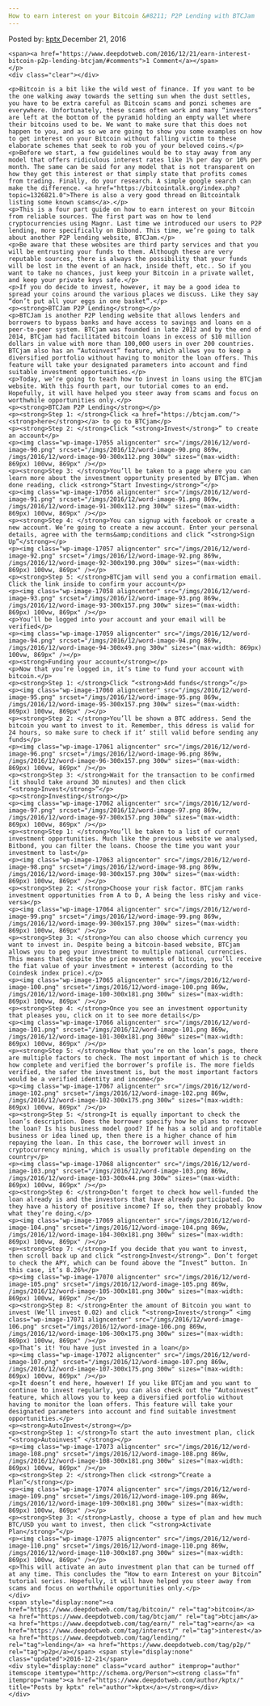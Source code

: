 ```yaml
---
How to earn interest on your Bitcoin &#8211; P2P Lending with BTCJam
---
```

<article class="post-listing post-17048 post type-post status-publish format-standard has-post-thumbnail hentry  tag-bitcoin tag-btcjam tag-earn tag-interest tag-lending tag-p2p">
    <div class="post-inner">
        <span>Posted by: <a href="https://www.deepdotweb.com/author/kptx/" title="">kptx </a></span>
    <span>December 21, 2016</span>
    
    <span><a href="https://www.deepdotweb.com/2016/12/21/earn-interest-bitcoin-p2p-lending-btcjam/#comments">1 Comment</a></span>
    </p>
    <div class="clear"></div>
    
    <p>Bitcoin is a bit like the wild west of finance. If you want to be the one walking away towards the setting sun when the dust settles, you have to be extra careful as Bitcoin scams and ponzi schemes are everywhere. Unfortunately, these scams often work and many “investors” are left at the bottom of the pyramid holding an empty wallet where their bitcoins used to be. We want to make sure that this does not happen to you, and as so we are going to show you some examples on how to get interest on your Bitcoin without falling victim to these elaborate schemes that seek to rob you of your beloved coins.</p>
    <p>Before we start, a few guidelines would be to stay away from any model that offers ridiculous interest rates like 1% per day or 10% per month. The same can be said for any model that is not transparent on how they get this interest or that simply state that profits comes from trading. Finally, do your research. A simple google search can make the difference. <a href="https://bitcointalk.org/index.php?topic=1326821.0">There is also a very good thread on Bitcointalk listing some known scams</a>.</p>
    <p>This is a four part guide on how to earn interest on your Bitcoin from reliable sources. The first part was on how to lend cryptocurrencies using Magnr. Last time we introduced our users to P2P lending, more specifically on Bibond. This time, we’re going to talk about another P2P lending website, BTCJam.</p>
    <p>Be aware that these websites are third party services and that you will be entrusting your funds to them. Although these are very reputable sources, there is always the possibility that your funds will be lost in the event of an hack, inside theft, etc.. So if you want to take no chances, just keep your Bitcoin in a private wallet, and keep your private keys safe.</p>
    <p>If you do decide to invest, however, it may be a good idea to spread your coins around the various places we discuss. Like they say “don’t put all your eggs in one basket”.</p>
    <p><strong>BTCJam P2P Lending</strong></p>
    <p>BTCJam is another P2P lending website that allows lenders and borrowers to bypass banks and have access to savings and loans on a peer-to-peer system. BTCjam was founded in late 2012 and by the end of 2014, BTCjam had facilitated bitcoin loans in excess of $10 million dollars in value with more than 100,000 users in over 200 countries. BTCjam also has an “Autoinvest” feature, which allows you to keep a diversified portfolio without having to monitor the loan offers. This feature will take your designated parameters into account and find suitable investment opportunities.</p>
    <p>Today, we’re going to teach how to invest in loans using the BTCjam website. With this fourth part, our tutorial comes to an end. Hopefully, it will have helped you steer away from scams and focus on worthwhile opportunities only.</p>
    <p><strong>BTCJam P2P Lending</strong></p>
    <p><strong>Step 1: </strong>Click <a href="https://btcjam.com/"><strong>here</strong></a> to go to BTCjam</p>
    <p><strong>Step 2: </strong>Click “<strong>Invest</strong>” to create an account</p>
    <p><img class="wp-image-17055 aligncenter" src="/imgs/2016/12/word-image-90.png" srcset="/imgs/2016/12/word-image-90.png 869w, /imgs/2016/12/word-image-90-300x112.png 300w" sizes="(max-width: 869px) 100vw, 869px" /></p>
    <p><strong>Step 3: </strong>You’ll be taken to a page where you can learn more about the investment opportunity presented by BTCjam. When done reading, click <strong>“Start Investing</strong>”</p>
    <p><img class="wp-image-17056 aligncenter" src="/imgs/2016/12/word-image-91.png" srcset="/imgs/2016/12/word-image-91.png 869w, /imgs/2016/12/word-image-91-300x112.png 300w" sizes="(max-width: 869px) 100vw, 869px" /></p>
    <p><strong>Step 4: </strong>You can signup with facebook or create a new account. We’re going to create a new account. Enter your personal details, agree with the terms&amp;conditions and click “<strong>Sign Up”</strong></p>
    <p><img class="wp-image-17057 aligncenter" src="/imgs/2016/12/word-image-92.png" srcset="/imgs/2016/12/word-image-92.png 869w, /imgs/2016/12/word-image-92-300x190.png 300w" sizes="(max-width: 869px) 100vw, 869px" /></p>
    <p><strong>Step 5: </strong>BTCjam will send you a confirmation email. Click the link inside to confirm your account</p>
    <p><img class="wp-image-17058 aligncenter" src="/imgs/2016/12/word-image-93.png" srcset="/imgs/2016/12/word-image-93.png 869w, /imgs/2016/12/word-image-93-300x157.png 300w" sizes="(max-width: 869px) 100vw, 869px" /></p>
    <p>You’ll be logged into your account and your email will be verified</p>
    <p><img class="wp-image-17059 aligncenter" src="/imgs/2016/12/word-image-94.png" srcset="/imgs/2016/12/word-image-94.png 869w, /imgs/2016/12/word-image-94-300x49.png 300w" sizes="(max-width: 869px) 100vw, 869px" /></p>
    <p><strong>Funding your account</strong></p>
    <p>Now that you’re logged in, it’s time to fund your account with bitcoin.</p>
    <p><strong>Step 1: </strong>Click “<strong>Add funds</strong>”</p>
    <p><img class="wp-image-17060 aligncenter" src="/imgs/2016/12/word-image-95.png" srcset="/imgs/2016/12/word-image-95.png 869w, /imgs/2016/12/word-image-95-300x157.png 300w" sizes="(max-width: 869px) 100vw, 869px" /></p>
    <p><strong>Step 2: </strong>You’ll be shown a BTC address. Send the bitcoin you want to invest to it. Remember, this ddress is valid for 24 hours, so make sure to check if it’ still valid before sending any funds</p>
    <p><img class="wp-image-17061 aligncenter" src="/imgs/2016/12/word-image-96.png" srcset="/imgs/2016/12/word-image-96.png 869w, /imgs/2016/12/word-image-96-300x157.png 300w" sizes="(max-width: 869px) 100vw, 869px" /></p>
    <p><strong>Step 3: </strong>Wait for the transaction to be confirmed (it should take around 30 minutes) and then click “<strong>Invest</strong>”</p>
    <p><strong>Investing</strong></p>
    <p><img class="wp-image-17062 aligncenter" src="/imgs/2016/12/word-image-97.png" srcset="/imgs/2016/12/word-image-97.png 869w, /imgs/2016/12/word-image-97-300x157.png 300w" sizes="(max-width: 869px) 100vw, 869px" /></p>
    <p><strong>Step 1: </strong>You’ll be taken to a list of current investment opportunities. Much like the previous website we analysed, Bitbond, you can filter the loans. Choose the time you want your investment to last</p>
    <p><img class="wp-image-17063 aligncenter" src="/imgs/2016/12/word-image-98.png" srcset="/imgs/2016/12/word-image-98.png 869w, /imgs/2016/12/word-image-98-300x157.png 300w" sizes="(max-width: 869px) 100vw, 869px" /></p>
    <p><strong>Step 2: </strong>Choose your risk factor. BTCjam ranks investment opportunities from A to D, A being the less risky and vice-versa</p>
    <p><img class="wp-image-17064 aligncenter" src="/imgs/2016/12/word-image-99.png" srcset="/imgs/2016/12/word-image-99.png 869w, /imgs/2016/12/word-image-99-300x157.png 300w" sizes="(max-width: 869px) 100vw, 869px" /></p>
    <p><strong>Step 3: </strong>You can also choose which currency you want to invest in. Despite being a bitcoin-based website, BTCjam allows you to peg your investment to multiple national currencies. This means that despite the price movements of bitcoin, you’ll receive the fiat value of your investment + interest (according to the Coindesk index price).</p>
    <p><img class="wp-image-17065 aligncenter" src="/imgs/2016/12/word-image-100.png" srcset="/imgs/2016/12/word-image-100.png 869w, /imgs/2016/12/word-image-100-300x181.png 300w" sizes="(max-width: 869px) 100vw, 869px" /></p>
    <p><strong>Step 4: </strong>Once you see an investment opportunity that pleases you, click on it to see more details</p>
    <p><img class="wp-image-17066 aligncenter" src="/imgs/2016/12/word-image-101.png" srcset="/imgs/2016/12/word-image-101.png 869w, /imgs/2016/12/word-image-101-300x181.png 300w" sizes="(max-width: 869px) 100vw, 869px" /></p>
    <p><strong>Step 5: </strong>Now that you’re on the loan’s page, there are multiple factors to check. The most important of which is to check how complete and verified the borrower’s profile is. The more fields verified, the safer the investment is, but the most important factors would be a verified identity and income</p>
    <p><img class="wp-image-17067 aligncenter" src="/imgs/2016/12/word-image-102.png" srcset="/imgs/2016/12/word-image-102.png 869w, /imgs/2016/12/word-image-102-300x175.png 300w" sizes="(max-width: 869px) 100vw, 869px" /></p>
    <p><strong>Step 5: </strong>It is equally important to check the loan’s description. Does the borrower specify how he plans to recover the loan? Is his business model good? If he has a solid and profitable business or idea lined up, then there is a higher chance of him repaying the loan. In this case, the borrower will invest in cryptocurrency mining, which is usually profitable depending on the country</p>
    <p><img class="wp-image-17068 aligncenter" src="/imgs/2016/12/word-image-103.png" srcset="/imgs/2016/12/word-image-103.png 869w, /imgs/2016/12/word-image-103-300x44.png 300w" sizes="(max-width: 869px) 100vw, 869px" /></p>
    <p><strong>Step 6: </strong>Don’t forget to check how well-funded the loan already is and the investors that have already participated. Do they have a history of positive income? If so, then they probably know what they’re doing.</p>
    <p><img class="wp-image-17069 aligncenter" src="/imgs/2016/12/word-image-104.png" srcset="/imgs/2016/12/word-image-104.png 869w, /imgs/2016/12/word-image-104-300x181.png 300w" sizes="(max-width: 869px) 100vw, 869px" /></p>
    <p><strong>Step 7: </strong>If you decide that you want to invest, then scroll back up and click “<strong>Invest</strong>”. Don’t forget to check the APY, which can be found above the “Invest” button. In this case, it’s 8.26%</p>
    <p><img class="wp-image-17070 aligncenter" src="/imgs/2016/12/word-image-105.png" srcset="/imgs/2016/12/word-image-105.png 869w, /imgs/2016/12/word-image-105-300x181.png 300w" sizes="(max-width: 869px) 100vw, 869px" /></p>
    <p><strong>Step 8: </strong>Enter the amount of Bitcoin you want to invest (We’ll invest 0.02) and click “<strong>Invest</strong>” <img class="wp-image-17071 aligncenter" src="/imgs/2016/12/word-image-106.png" srcset="/imgs/2016/12/word-image-106.png 869w, /imgs/2016/12/word-image-106-300x175.png 300w" sizes="(max-width: 869px) 100vw, 869px" /></p>
    <p>That’s it! You have just invested in a loan</p>
    <p><img class="wp-image-17072 aligncenter" src="/imgs/2016/12/word-image-107.png" srcset="/imgs/2016/12/word-image-107.png 869w, /imgs/2016/12/word-image-107-300x175.png 300w" sizes="(max-width: 869px) 100vw, 869px" /></p>
    <p>It doesn’t end here, however! If you like BTCjam and you want to continue to invest regularly, you can also check out the “Autoinvest” feature, which allows you to keep a diversified portfolio without having to monitor the loan offers. This feature will take your designated parameters into account and find suitable investment opportunities.</p>
    <p><strong>AutoInvest</strong></p>
    <p><strong>Step 1: </strong>To start the auto investment plan, click “<strong>Autoinvest” </strong></p>
    <p><img class="wp-image-17073 aligncenter" src="/imgs/2016/12/word-image-108.png" srcset="/imgs/2016/12/word-image-108.png 869w, /imgs/2016/12/word-image-108-300x181.png 300w" sizes="(max-width: 869px) 100vw, 869px" /></p>
    <p><strong>Step 2: </strong>Then click <strong>“Create a Plan”</strong></p>
    <p><img class="wp-image-17074 aligncenter" src="/imgs/2016/12/word-image-109.png" srcset="/imgs/2016/12/word-image-109.png 869w, /imgs/2016/12/word-image-109-300x181.png 300w" sizes="(max-width: 869px) 100vw, 869px" /></p>
    <p><strong>Step 3: </strong>Lastly, choose a type of plan and how much BTC/USD you want to invest, then click “<strong>Activate Plan</strong>”</p>
    <p><img class="wp-image-17075 aligncenter" src="/imgs/2016/12/word-image-110.png" srcset="/imgs/2016/12/word-image-110.png 869w, /imgs/2016/12/word-image-110-300x187.png 300w" sizes="(max-width: 869px) 100vw, 869px" /></p>
    <p>This will activate an auto investment plan that can be turned off at any time. This concludes the “How to earn Interest on your Bitcoin” tutorial series. Hopefully, it will have helped you steer away from scams and focus on worthwhile opportunities only.</p>
    </div>
    <span style="display:none"><a href="https://www.deepdotweb.com/tag/bitcoin/" rel="tag">bitcoin</a> <a href="https://www.deepdotweb.com/tag/btcjam/" rel="tag">btcjam</a> <a href="https://www.deepdotweb.com/tag/earn/" rel="tag">earn</a> <a href="https://www.deepdotweb.com/tag/interest/" rel="tag">interest</a> <a href="https://www.deepdotweb.com/tag/lending/" rel="tag">lending</a> <a href="https://www.deepdotweb.com/tag/p2p/" rel="tag">p2p</a></span> <span style="display:none" class="updated">2016-12-21</span>
    <div style="display:none" class="vcard author" itemprop="author" itemscope itemtype="http://schema.org/Person"><strong class="fn" itemprop="name"><a href="https://www.deepdotweb.com/author/kptx/" title="Posts by kptx" rel="author">kptx</a></strong></div>
    </div>
</article>

